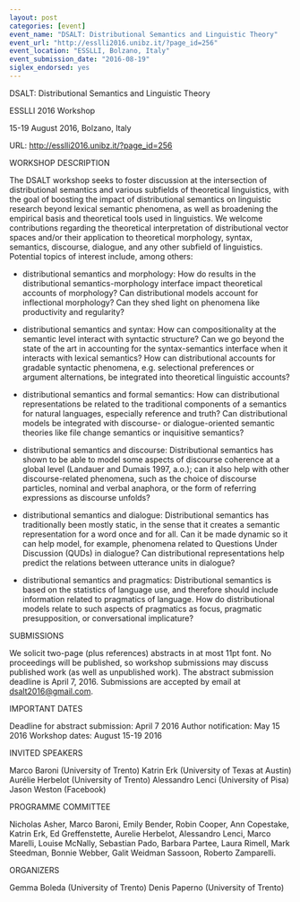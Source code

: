 ```yaml
---
layout: post
categories: [event]
event_name: "DSALT: Distributional Semantics and Linguistic Theory"
event_url: "http://esslli2016.unibz.it/?page_id=256"
event_location: "ESSLLI, Bolzano, Italy"
event_submission_date: "2016-08-19"
siglex_endorsed: yes
---
```

DSALT: Distributional Semantics and Linguistic Theory

ESSLLI 2016 Workshop

15-19 August 2016, Bolzano, Italy

URL: <http://esslli2016.unibz.it/?page_id=256>

WORKSHOP DESCRIPTION

The DSALT workshop seeks to foster discussion at the intersection of 
distributional semantics and various subfields of theoretical linguistics, 
with the goal of boosting the impact of distributional semantics on 
linguistic research beyond lexical semantic phenomena, as well as 
broadening the empirical basis and theoretical tools used in linguistics. 
We welcome contributions regarding the theoretical interpretation  of 
distributional vector spaces and/or their application to theoretical 
morphology, syntax, semantics, discourse, dialogue, and any other 
subfield of linguistics. Potential topics of interest include, among others:

* distributional semantics and morphology: How do results in the 
distributional semantics-morphology interface impact theoretical accounts 
of morphology? Can distributional models account for inflectional 
morphology? Can they shed light on phenomena like productivity and 
regularity?

* distributional semantics and syntax: How can compositionality at the 
semantic level interact with syntactic structure? Can we go beyond the 
state of the art in accounting for the syntax-semantics interface when it 
interacts with lexical semantics? How can distributional accounts for 
gradable syntactic phenomena, e.g. selectional preferences or argument 
alternations, be integrated into theoretical linguistic accounts?

* distributional semantics and formal semantics: How can distributional 
representations be related to the traditional components of a semantics 
for natural languages, especially reference and truth? Can distributional 
models be integrated with discourse- or dialogue-oriented semantic 
theories like file change semantics or inquisitive semantics?

* distributional semantics and discourse: Distributional semantics has 
shown to be able to model some aspects of discourse coherence at a 
global level (Landauer and Dumais 1997, a.o.); can it also help with other 
discourse-related phenomena, such as the choice of discourse particles, 
nominal and verbal anaphora, or the form of referring expressions as 
discourse unfolds? 

* distributional semantics and dialogue: Distributional semantics has 
traditionally been mostly static, in the sense that it creates a semantic 
representation for a word once and for all. Can it be made dynamic so it 
can help model, for example, phenomena related to Questions Under 
Discussion (QUDs) in dialogue? Can distributional representations help 
predict the relations between utterance units in dialogue?

* distributional semantics and pragmatics: Distributional semantics is 
based on the statistics of language use, and therefore should include 
information related to pragmatics of language. How do distributional 
models relate to such aspects of pragmatics as focus, pragmatic 
presupposition, or conversational implicature?

SUBMISSIONS

We solicit two-page (plus references) abstracts in at most 11pt font. No 
proceedings will be published, so workshop submissions may discuss 
published work (as well as unpublished work). The abstract submission 
deadline is April 7, 2016. Submissions are accepted by email at 
dsalt2016@gmail.com.

IMPORTANT DATES

Deadline for abstract submission: April 7 2016
Author notification: May 15 2016
Workshop dates: August 15-19 2016

INVITED SPEAKERS

Marco Baroni (University of Trento) 
Katrin Erk (University of Texas at Austin)
Aurélie Herbelot (University of Trento) 
Alessandro Lenci (University of Pisa) 
Jason Weston (Facebook)

PROGRAMME COMMITTEE

Nicholas Asher, Marco Baroni, Emily Bender, Robin Cooper, Ann 
Copestake, Katrin Erk, Ed Greffenstette, Aurelie Herbelot, Alessandro 
Lenci, Marco Marelli, Louise McNally, Sebastian Pado, Barbara Partee, 
Laura Rimell, Mark Steedman, Bonnie Webber, Galit Weidman Sassoon, 
Roberto Zamparelli.

ORGANIZERS

Gemma Boleda (University of Trento) 
Denis Paperno (University of Trento)

